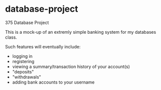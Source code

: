 # database-project
375 Database Project

This is a mock-up of an extremly simple banking system for my databases class.

Such features will eventually include:
- logging in
- registering
- viewing a summary/transaction history of your account(s)
- "deposits"
- "withdrawals"
- adding bank accounts to your username

